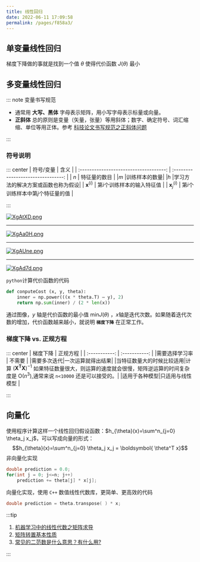 ```yaml
---
title: 线性回归
date: 2022-06-11 17:09:58
permalink: /pages/f858a3/
---
```



## 单变量线性回归

梯度下降做的事就是找到一个值 $\theta$ 使得代价函数 $J(\theta)$ 最小


## 多变量线性回归

::: note 变量书写规范
- 通常用 **大写、黑体** 字母表示矩阵，用小写字母表示标量或向量。
- **正斜体** 总的原则是变量（矢量，张量）等用斜体；数字、确定符号、词汇缩缩、单位等用正体。参考 [科技论文书写规范之正斜体问题](https://blog.csdn.net/wanjiac/article/details/106085105)

:::


### 符号说明
::: center
|               符号/变量                |                含义                |
| :------------------------------------: | :--------------------------------: |
|                  $n$                   |            特征量的数目            |
|$m$                                     |训练样本的数量|
|$h$ |学习方法的解决方案或函数也称为假设|
|   $\boldsymbol{x}^{\left(i \right)}$   |    第$i$个训练样本的输入特征值     |
| $\boldsymbol{x}^{\left(i \right)}_{j}$ | 第$i$个训练样本中第$j$个特征量的值 |


:::

[![XgAtXD.png](https://s1.ax1x.com/2022/06/11/XgAtXD.png)](https://imgtu.com/i/XgAtXD#pic_center)



---
[![XgAa0H.png](https://s1.ax1x.com/2022/06/11/XgAa0H.png)](https://imgtu.com/i/XgAa0H#pic_center)

---
[![XgAUne.png](https://s1.ax1x.com/2022/06/11/XgAUne.png)](https://imgtu.com/i/XgAUne)

---
[![XgAd7d.png](https://s1.ax1x.com/2022/06/11/XgAd7d.png)](https://imgtu.com/i/XgAd7d)


`python`计算代价函数的代码
```python
def conputeCost (x, y, theta):
    inner = np.power(((x * theta.T) – y), 2)
    return np.sum(inner) / (2 * len(x))
```
通过图像，$y$ 轴是代价函数的最小值 $\mathrm{min}J(\theta)$ ，$x$轴是迭代次数。如果随着迭代次数的增加，代价函数越来越小，就说明 **`梯度下降`** 在正常工作。

### 梯度下降 vs. 正规方程
::: center
| 梯度下降      |    正规方程   |
| :-----------: | :-----------: |
|需要选择学习率  |   不需要     |
|需要多次迭代|一次运算就得出结果|
|当特征数量大的时候比较适用|计算 $(\boldsymbol{X^TX})^{-1}$ 如果特征数量很大，则运算的速度就会很慢，矩阵逆运算的时间复杂度是 $\mathrm{O}(n^3)$,通常来说 `n<10000` 还是可以接受的。|
|适用于各种模型|只适用与线性模型    |


:::

## 向量化
使用程序计算这样一个线性回归假设函数：$h_{\theta}(x)=\sum^n_{j=0} \theta_j x_j$，可以写成向量的形式：
$$h_{\theta}(x)=\sum^n_{j=0} \theta_j x_j = \boldsymbol{ \theta^T x}$$
非向量化实现
```c
double prediction = 0.0;
for(int j = 0; j<=n; j++)
    prediction += theta[j] * x[j];
```

向量化实现，使用 `C++` 数值线性代数库，更简单、更高效的代码
```c
double prediction = theta.transpose( ) * x;
```





:::tip

1. [机器学习中的线性代数之矩阵求导](https://blog.csdn.net/u010976453/article/details/54381248)
2. [矩阵转置基本性质](https://blog.csdn.net/u014628146/article/details/90105826)
3. [常见的二范数是什么意思？有什么用?](https://blog.csdn.net/CxC2333/article/details/108740970)

:::

